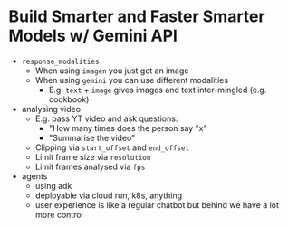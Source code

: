 # Build Smarter and Faster Smarter Models w/ Gemini API

- `response_modalities`
    - When using `imagen` you just get an image
    - When using `gemini` you can use different modalities
        - E.g. `text` + `image` gives images and text inter-mingled (e.g. cookbook) 
- analysing video
    - E.g. pass YT video and ask questions:
        - "How many times does the person say "x"
        - "Summarise the video"
    - Clipping via `start_offset` and `end_offset`
    - Limit frame size via `resolution`
    - Limit frames analysed via `fps`
- agents
    - using adk
    - deployable via cloud run, k8s, anything
    - user experience is like a regular chatbot but behind we have a lot more control
